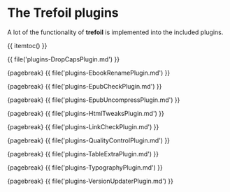 # The Trefoil plugins

A lot of the functionality of **trefoil** is implemented into the included plugins. 
 
{{ itemtoc() }}

{{ file('plugins-DropCapsPlugin.md') }}

{pagebreak}
{{ file('plugins-EbookRenamePlugin.md') }}

{pagebreak}
{{ file('plugins-EpubCheckPlugin.md') }}

{pagebreak}
{{ file('plugins-EpubUncompressPlugin.md') }}

{pagebreak}
{{ file('plugins-HtmlTweaksPlugin.md') }}

{pagebreak}
{{ file('plugins-LinkCheckPlugin.md') }}

{pagebreak}
{{ file('plugins-QualityControlPlugin.md') }}

{pagebreak}
{{ file('plugins-TableExtraPlugin.md') }}

{pagebreak}
{{ file('plugins-TypographyPlugin.md') }}

{pagebreak}
{{ file('plugins-VersionUpdaterPlugin.md') }}